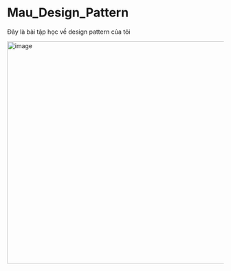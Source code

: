# Mau_Design_Pattern
Đây là bài tập học về design pattern của tôi

<img width="988" height="517" alt="image" src="https://github.com/user-attachments/assets/dbe23f72-61a8-49a2-8472-5cbaa3576c79" />


